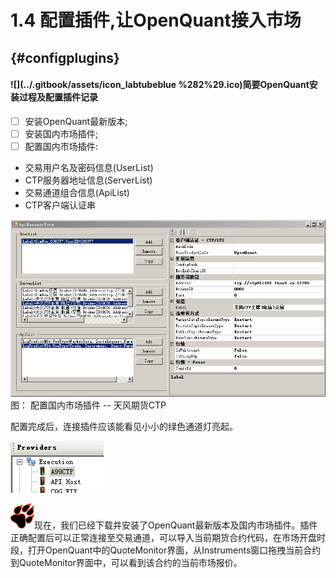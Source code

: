# 1.4 配置插件,让OpenQuant接入市场

##  {#configplugins}

#### ![](../.gitbook/assets/icon_labtubeblue %282%29.ico)**简要OpenQuant安装过程及配置插件记录**

* [ ] 安装OpenQuant最新版本;
* [ ] 安装国内市场插件;
* [ ] 配置国内市场插件:
* 交易用户名及密码信息\(UserList\)
* CTP服务器地址信息\(ServerList\)
* 交易通道组合信息\(ApiList\)
* CTP客户端认证串

![](../.gitbook/assets/apimanagerform.png) 图： 配置国内市场插件 -- 天风期货CTP

配置完成后，连接插件应该能看见小小的绿色通道灯亮起。

![](../.gitbook/assets/oqprovidersgreenlight.png)

![](../.gitbook/assets/icon_paw.png)现在，我们已经下载并安装了OpenQuant最新版本及国内市场插件。插件正确配置后可以正常连接至交易通道，可以导入当前期货合约代码，在市场开盘时段，打开OpenQuant中的QuoteMonitor界面，从Instruments窗口拖拽当前合约到QuoteMonitor界面中，可以看到该合约的当前市场报价。

